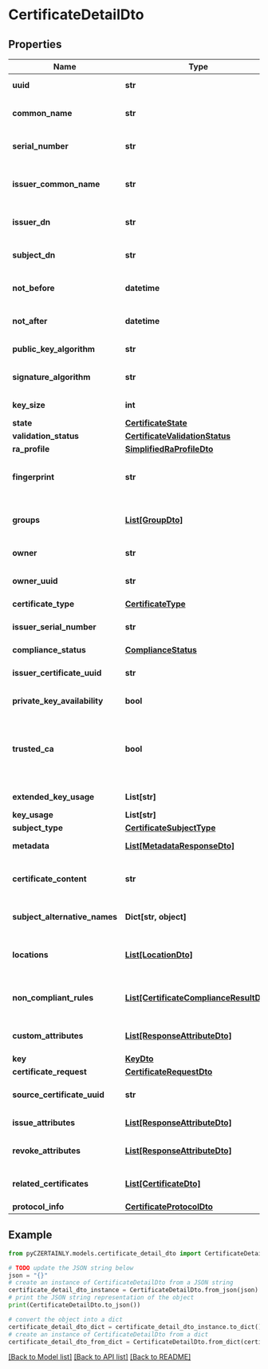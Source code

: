 # CertificateDetailDto


## Properties

Name | Type | Description | Notes
------------ | ------------- | ------------- | -------------
**uuid** | **str** | UUID of the Certificate | 
**common_name** | **str** | Certificate common name | 
**serial_number** | **str** | Certificate serial number | [optional] 
**issuer_common_name** | **str** | Certificate issuer common name | [optional] 
**issuer_dn** | **str** | Issuer DN of the Certificate | [optional] 
**subject_dn** | **str** | Subject DN of the Certificate | 
**not_before** | **datetime** | Certificate validity start date | [optional] 
**not_after** | **datetime** | Certificate expiration date | [optional] 
**public_key_algorithm** | **str** | Public key algorithm | 
**signature_algorithm** | **str** | Certificate signature algorithm | 
**key_size** | **int** | Certificate key size | 
**state** | [**CertificateState**](CertificateState.md) |  | 
**validation_status** | [**CertificateValidationStatus**](CertificateValidationStatus.md) |  | 
**ra_profile** | [**SimplifiedRaProfileDto**](SimplifiedRaProfileDto.md) |  | [optional] 
**fingerprint** | **str** | SHA256 fingerprint of the Certificate | [optional] 
**groups** | [**List[GroupDto]**](GroupDto.md) | Groups associated to the Certificate | [optional] 
**owner** | **str** | Certificate Owner | [optional] 
**owner_uuid** | **str** | Certificate Owner UUID | [optional] 
**certificate_type** | [**CertificateType**](CertificateType.md) |  | [optional] 
**issuer_serial_number** | **str** | Serial number of the issuer | [optional] 
**compliance_status** | [**ComplianceStatus**](ComplianceStatus.md) |  | [optional] 
**issuer_certificate_uuid** | **str** | UUID of the issuer certificate | [optional] 
**private_key_availability** | **bool** | Private Key Availability | 
**trusted_ca** | **bool** | Indicator whether CA is marked as trusted, set to null if certificate is not CA | 
**extended_key_usage** | **List[str]** | Extended key usages | [optional] 
**key_usage** | **List[str]** | Key usages | 
**subject_type** | [**CertificateSubjectType**](CertificateSubjectType.md) |  | 
**metadata** | [**List[MetadataResponseDto]**](MetadataResponseDto.md) | Certificate metadata | [optional] 
**certificate_content** | **str** | Base64 encoded Certificate content | 
**subject_alternative_names** | **Dict[str, object]** | Subject alternative names | [optional] 
**locations** | [**List[LocationDto]**](LocationDto.md) | Locations associated to the Certificate | [optional] 
**non_compliant_rules** | [**List[CertificateComplianceResultDto]**](CertificateComplianceResultDto.md) | Certificate compliance check result | [optional] 
**custom_attributes** | [**List[ResponseAttributeDto]**](ResponseAttributeDto.md) | List of Custom Attributes | [optional] 
**key** | [**KeyDto**](KeyDto.md) |  | [optional] 
**certificate_request** | [**CertificateRequestDto**](CertificateRequestDto.md) |  | [optional] 
**source_certificate_uuid** | **str** | Source certificate UUID | [optional] 
**issue_attributes** | [**List[ResponseAttributeDto]**](ResponseAttributeDto.md) | List of issue attributes | [optional] 
**revoke_attributes** | [**List[ResponseAttributeDto]**](ResponseAttributeDto.md) | List of revoke attributes | [optional] 
**related_certificates** | [**List[CertificateDto]**](CertificateDto.md) | List of related certificates | [optional] 
**protocol_info** | [**CertificateProtocolDto**](CertificateProtocolDto.md) |  | [optional] 

## Example

```python
from pyCZERTAINLY.models.certificate_detail_dto import CertificateDetailDto

# TODO update the JSON string below
json = "{}"
# create an instance of CertificateDetailDto from a JSON string
certificate_detail_dto_instance = CertificateDetailDto.from_json(json)
# print the JSON string representation of the object
print(CertificateDetailDto.to_json())

# convert the object into a dict
certificate_detail_dto_dict = certificate_detail_dto_instance.to_dict()
# create an instance of CertificateDetailDto from a dict
certificate_detail_dto_from_dict = CertificateDetailDto.from_dict(certificate_detail_dto_dict)
```
[[Back to Model list]](../README.md#documentation-for-models) [[Back to API list]](../README.md#documentation-for-api-endpoints) [[Back to README]](../README.md)


